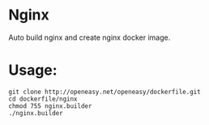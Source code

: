 Nginx
==========

Auto build nginx and create nginx docker image.

# Usage:
```shell
git clone http://openeasy.net/openeasy/dockerfile.git
cd dockerfile/nginx
chmod 755 nginx.builder
./nginx.builder
```

